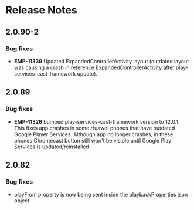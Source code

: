 # Release Notes

## 2.0.90-2

### Bug fixes
- **EMP-11339** Updated ExpandedControllerActivity layout (outdated layout was causing a crash in reference ExpandedControllerActivity after play-services-cast-framework update).

## 2.0.89

### Bug fixes
- **EMP-11326** bumped play-services-cast-framework version to 12.0.1. This fixes app crashes in some Huawei phones that have outdated Google Player Services. Although app no longer crashes, in these phones Chromecast button still won't be visible until Google Play Services is updated/reinstalled.  


## 2.0.82

### Bug fixes
- playFrom property is now being sent inside the playbackProperties json object
